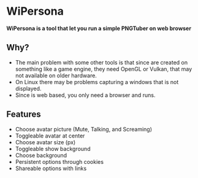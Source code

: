 # WiPersona

**WiPersona is a tool that let you run a simple PNGTuber on web browser**

## Why? 

- The main problem with some other tools is that since are created on something like a game engine, they need OpenGL or Vulkan, that may not available on older hardware.
- On Linux there may be problems capturing a windows that is not displayed.
- Since is web based, you only need a browser and runs.

## Features
- Choose avatar picture (Mute, Talking, and Screaming)
- Toggleable avatar at center
- Choose avatar size (px)
- Toggleable show background
- Choose background
- Persistent options through cookies
- Shareable options with links
